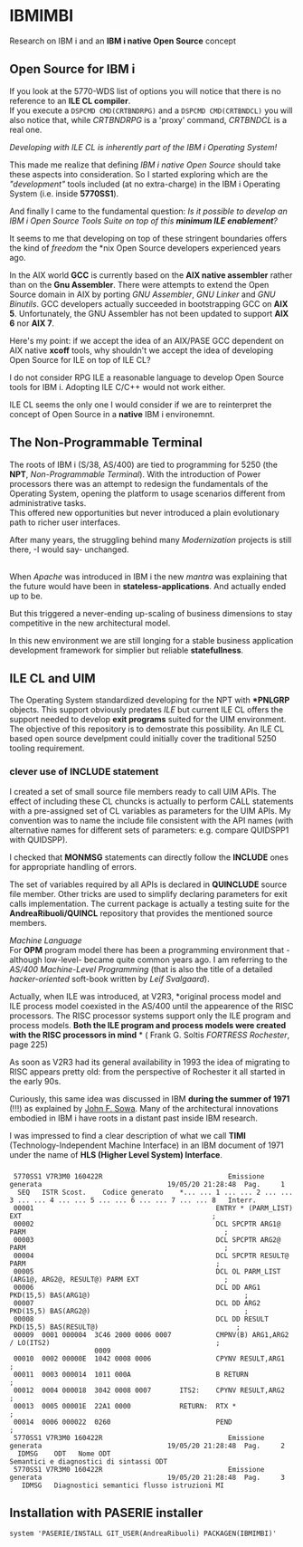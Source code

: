 # IBMIMBI
Research on IBM i and an **IBM i native Open Source** concept

## Open Source for IBM i
If you look at the 5770-WDS list of options you will notice that there is no reference to an **ILE CL compiler**. 
<br/>If you execute a `DSPCMD CMD(CRTBNDRPG)` and a `DSPCMD CMD(CRTBNDCL)` you will also notice that, while *CRTBNDRPG* is a 'proxy' command, *CRTBNDCL* is a real one.

*Developing with ILE CL is inherently part of the IBM i Operating System!*

This made me realize that defining *IBM i native Open Source* should take these aspects into consideration. So I started exploring which are the *\"development\"* tools included (at no extra-charge) in the IBM i Operating System (i.e. inside **5770SS1**).

And finally I came to the fundamental question: *Is it possible to develop an IBM i Open Source Tools Suite on top of this **minimum ILE enablement**?*

It seems to me that developing on top of these stringent boundaries offers the kind of *freedom* the \*nix Open Source developers experienced years ago.


In the AIX world **GCC** is currently based on the **AIX native assembler** rather than on the **Gnu Assembler**. There were attempts to extend the Open Source domain in AIX by porting *GNU Assembler*, *GNU Linker* and *GNU Binutils*. GCC developers actually succeeded in bootstrapping GCC on **AIX 5**. Unfortunately, the GNU Assembler has not been updated to support **AIX 6** nor **AIX 7**. 

Here's my point: if we accept the idea of an AIX/PASE GCC dependent on AIX native **xcoff** tools, why shouldn't we accept the idea of developing Open Source for ILE on top of ILE CL?

I do not consider RPG ILE a reasonable language to develop Open Source tools for IBM i. Adopting ILE C/C++ would not work either. 

ILE CL seems the only one I would consider if we are to reinterpret the concept of Open Source in a  **native** IBM i environemnt.    


## The Non\-Programmable Terminal
The roots of IBM i (S/38, AS/400) are tied to programming for 5250 
(the **NPT**, *Non\-Programmable Terminal*). 
With the introduction of Power processors there was an attempt to redesign the fundamentals of the Operating System, opening the platform to usage scenarios different from administrative tasks. 
<br/>This offered new opportunities but never introduced a plain evolutionary path to richer user interfaces. 

After many years, the struggling behind many *Modernization* projects is still there, -I would say- unchanged.
 
<br/>When *Apache* was introduced in IBM i the new *mantra* was explaining that the future would have been in **stateless\-applications**. And actually ended up to be. 

But this triggered a never\-ending up\-scaling of business dimensions to stay competitive in the new architectural model.

In this new environment we are still longing for a stable business application development framework for simplier but reliable **statefullness**. 


## ILE CL and UIM
The Operating System standardized developing for the NPT with **\*PNLGRP** objects.
This support obviously predates *ILE* but current ILE CL offers the support needed to develop **exit programs** suited for the UIM environment. The objective of this repository is to demostrate this possibility. An ILE CL based open source develpment could initially cover the traditional 5250 tooling requirement. 

### clever use of INCLUDE statement
I created a set of small source file members ready to call UIM APIs. 
The effect of including these CL chuncks is actually to perform CALL statements with a pre-assigned set of CL variables as parameters for the UIM APIs.
My convention was to name the include file consistent with the API  names (with alternative names for different sets of parameters: e.g. compare QUIDSPP1 with QUIDSPP).

I checked that **MONMSG** statements can directly follow the **INCLUDE** ones for appropriate handling of errors.

The set of variables required by all APIs is declared in **QUINCLUDE** source file member. Other tricks are used to simplify declaring parameters for exit calls implementation. The current package is actually a testing suite for the **AndreaRibuoli/QUINCL** repository that provides the mentioned source members.


*Machine Language*
<br/>For **OPM** program model there has been a programming environment that -although low\-level- became quite common years ago. I am referring to the *AS/400 Machine\-Level Programming* (that is also the title of a detailed *hacker\-oriented* soft\-book written by *Leif Svalgaard*).

Actually, when ILE was introduced, at V2R3, *original process model and ILE process model coexisted in the AS/400 until the appearence of the RISC processors. The RISC processor systems support only the ILE program and process models. **Both the ILE program and process models were created with the RISC processors in mind** * ( Frank G. Soltis *FORTRESS Rochester*, page 225)

As soon as V2R3 had its general availability in 1993 the idea of migrating to RISC appears pretty old: from the perspective of Rochester it all started in the early 90s.

Curiously, this same idea was discussed in IBM **during the summer of 1971** (!!!) as explained by [John F. Sowa](http://www.jfsowa.com/computer/). Many of the architectural innovations embodied in IBM i have roots in a distant past inside IBM research. 

I was impressed to find a clear description of what we call **TIMI** (Technology-Independent Machine Interface) in an IBM document of 1971 under the name of **HLS (Higher Level System) Interface**.

###

```
 5770SS1 V7R3M0 160422R                               Emissione generata                               19/05/20 21:28:48  Pag.     1
  SEQ   ISTR Scost.    Codice generato    *... ... 1 ... ... 2 ... ... 3 ... ... 4 ... ... 5 ... ... 6 ... ... 7 ... ... 8   Interr.
 00001                                             ENTRY * (PARM_LIST) EXT                                               ;        
 00002                                             DCL SPCPTR ARG1@ PARM                                                 ;        
 00003                                             DCL SPCPTR ARG2@ PARM                                                 ;        
 00004                                             DCL SPCPTR RESULT@ PARM                                               ;        
 00005                                             DCL OL PARM_LIST (ARG1@, ARG2@, RESULT@) PARM EXT                     ;        
 00006                                             DCL DD ARG1 PKD(15,5) BAS(ARG1@)                                      ;        
 00007                                             DCL DD ARG2 PKD(15,5) BAS(ARG2@)                                      ;        
 00008                                             DCL DD RESULT PKD(15,5) BAS(RESULT@)                                  ;        
 00009  0001 000004  3C46 2000 0006 0007           CMPNV(B) ARG1,ARG2 / LO(ITS2)                                         ;        
                     0009                                                                                                         
 00010  0002 00000E  1042 0008 0006                CPYNV RESULT,ARG1                                                     ;        
 00011  0003 000014  1011 000A                     B RETURN                                                              ;        
 00012  0004 000018  3042 0008 0007       ITS2:    CPYNV RESULT,ARG2                                                     ;        
 00013  0005 00001E  22A1 0000            RETURN:  RTX *                                                                 ;        
 00014  0006 000022  0260                          PEND                                                                  ;        
 5770SS1 V7R3M0 160422R                               Emissione generata                               19/05/20 21:28:48  Pag.     2
  IDMSG    ODT   Nome ODT                                          Semantici e diagnostici di sintassi ODT                        
 5770SS1 V7R3M0 160422R                               Emissione generata                               19/05/20 21:28:48  Pag.     3
   IDMSG   Diagnostici semantici flusso istruzioni MI                                                                            
```

## Installation with PASERIE installer
`system 'PASERIE/INSTALL GIT_USER(AndreaRibuoli) PACKAGEN(IBMIMBI)'`
